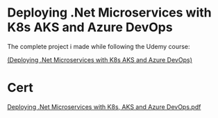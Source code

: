# Deploying .Net Microservices with K8s AKS and Azure DevOps

The complete project i made while following the Udemy course:

[(Deploying .Net Microservices with K8s AKS and Azure DevOps)]([https://www.udemy.com/course/deploying-net-microservices-with-k8s-aks-and-azure-devops/)

# Cert #
[Deploying .Net Microservices with K8s, AKS and Azure DevOps.pdf](https://github.com/Flamehawk7/Deploying-.Net-Microservices-with-K8s-AKS-and-Azure-DevOps/files/12499949/Deploying.Net.Microservices.with.K8s.AKS.and.Azure.DevOps.pdf)
